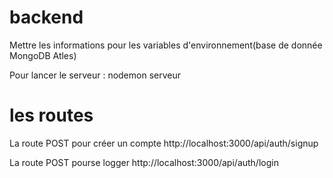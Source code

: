 # backend
Mettre les informations pour les variables d'environnement(base de donnée
MongoDB Atles)

Pour lancer le serveur : nodemon serveur

# les routes
La route POST pour créer un compte
http://localhost:3000/api/auth/signup

La route POST pourse logger
http://localhost:3000/api/auth/login

